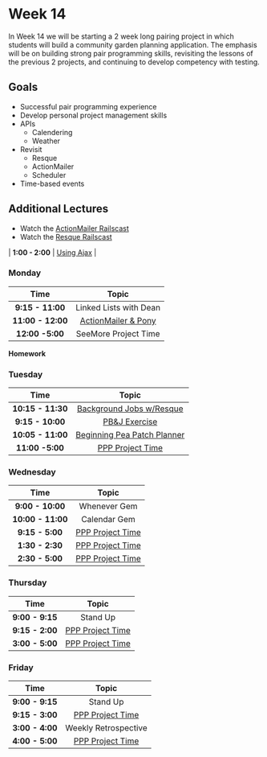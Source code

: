 # Week 14

In Week 14 we will be starting a 2 week long pairing project in which students will build a community garden planning application. The emphasis will be on building strong pair programming skills, revisiting the lessons of the previous 2 projects, and continuing to develop competency with testing.

## Goals
- Successful pair programming experience
- Develop personal project management skills
- APIs
    + Calendering
    + Weather
- Revisit
    + Resque
    + ActionMailer
    + Scheduler
- Time-based events

Additional Lectures
-------------------

- Watch the [ActionMailer Railscast](http://railscasts.com/episodes/206-action-mailer-in-rails-3)
- Watch the [Resque Railscast](http://railscasts.com/episodes/271-resque)

| **1:00 - 2:00**  | [Using Ajax](monday/ajax.md)               |


### Monday
| Time              | Topic                                             |
|:-----------------:|:-------------------------------------------------:|
| **9:15 - 11:00**  | Linked Lists with Dean              |
| **11:00 - 12:00**  | [ActionMailer & Pony](tuesday/mailers.md)              |
| **12:00 -5:00**   | SeeMore Project Time         |

**Homework**


### Tuesday
| Time              | Topic                                             |
|:-----------------:|:-------------------------------------------------:|
| **10:15 - 11:30** | [Background Jobs w/Resque](tuesday/background-jobs.md) |
| **9:15 - 10:00**  | [PB&J Exercise](monday/pb_and_j.md)               |
| **10:05 - 11:00** | [Beginning Pea Patch Planner](p_patch_planner.md) |
| **11:00 -5:00**   | [PPP Project Time](p_patch_planner.md.md)         |


### Wednesday
| Time              | Topic                                     |
|:-----------------:|:-----------------------------------------:|
| **9:00 - 10:00**   | Whenever Gem |
| **10:00 - 11:00**   | Calendar Gem |
| **9:15 - 5:00**  | [PPP Project Time](p_patch_planner.md.md) |
| **1:30 - 2:30**  | [PPP Project Time](p_patch_planner.md.md) |
| **2:30 - 5:00**  | [PPP Project Time](p_patch_planner.md.md) |


### Thursday

| Time            | Topic                                     |
|:---------------:|:-----------------------------------------:|
| **9:00 - 9:15** | Stand Up                                  |
| **9:15 - 2:00** | [PPP Project Time](p_patch_planner.md.md) |
| **3:00 - 5:00** | [PPP Project Time](p_patch_planner.md.md) |


### Friday

| Time            | Topic                                     |
|:---------------:|:-----------------------------------------:|
| **9:00 - 9:15** | Stand Up                                  |
| **9:15 - 3:00** | [PPP Project Time](p_patch_planner.md.md) |
| **3:00 - 4:00** | Weekly Retrospective                      |
| **4:00 - 5:00** | [PPP Project Time](p_patch_planner.md.md) |
